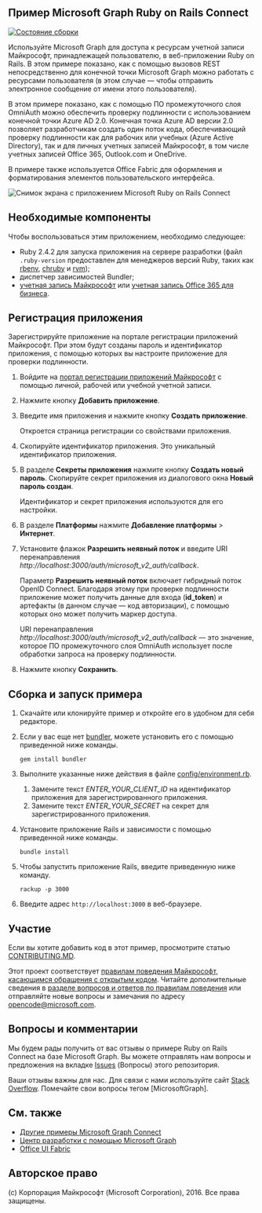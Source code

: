 ## <a name="microsoft-graph-ruby-on-rails-connect-sample"></a>Пример Microsoft Graph Ruby on Rails Connect

[![Состояние сборки](https://api.travis-ci.org/microsoftgraph/ruby-connect-rest-sample.svg?branch=master)](https://travis-ci.org/microsoftgraph/ruby-connect-rest-sample)

Используйте Microsoft Graph для доступа к ресурсам учетной записи Майкрософт, принадлежащей пользователю, в веб-приложении Ruby on Rails. В этом примере показано, как с помощью вызовов REST непосредственно для конечной точки Microsoft Graph можно работать с ресурсами пользователя (в этом случае — чтобы отправить электронное сообщение от имени этого пользователя).

В этом примере показано, как с помощью ПО промежуточного слоя OmniAuth можно обеспечить проверку подлинности с использованием конечной точки Azure AD 2.0. Конечная точка Azure AD версии 2.0 позволяет разработчикам создать один поток кода, обеспечивающий проверку подлинности как для рабочих или учебных (Azure Active Directory), так и для личных учетных записей Майкрософт, в том числе учетных записей Office 365, Outlook.com и OneDrive.

В примере также используется Office Fabric для оформления и форматирования элементов пользовательского интерфейса.

![Снимок экрана с приложением Microsoft Ruby on Rails Connect](/readme-images/Microsoft-Graph-Ruby-Connect-UI.png)

## <a name="prerequisites"></a>Необходимые компоненты

Чтобы воспользоваться этим приложением, необходимо следующее:

- Ruby 2.4.2 для запуска приложения на сервере разработки (файл `.ruby-version` предоставлен для менеджеров версий Ruby, таких как [rbenv](https://github.com/rbenv/rbenv#choosing-the-ruby-version), [chruby](https://github.com/postmodern/chruby#auto-switching) и [rvm](https://rvm.io/workflow/projects));
- диспетчер зависимостей Bundler;
- [учетная запись Майкрософт](https://www.outlook.com/) или [учетная запись Office 365 для бизнеса](https://msdn.microsoft.com/en-us/office/office365/howto/setup-development-environment#bk_Office365Account).

## <a name="register-the-application"></a>Регистрация приложения

Зарегистрируйте приложение на портале регистрации приложений Майкрософт. При этом будут созданы пароль и идентификатор приложения, с помощью которых вы настроите приложение для проверки подлинности.

1. Войдите на [портал регистрации приложений Майкрософт](https://apps.dev.microsoft.com/) с помощью личной, рабочей или учебной учетной записи.

2. Нажмите кнопку **Добавить приложение**.

3. Введите имя приложения и нажмите кнопку **Создать приложение**.

    Откроется страница регистрации со свойствами приложения.

4. Скопируйте идентификатор приложения. Это уникальный идентификатор приложения.

5. В разделе **Секреты приложения** нажмите кнопку **Создать новый пароль**. Скопируйте секрет приложения из диалогового окна **Новый пароль создан**.

    Идентификатор и секрет приложения используются для его настройки.

6. В разделе **Платформы** нажмите **Добавление платформы** > **Интернет**.

7. Установите флажок **Разрешить неявный поток** и введите URI перенаправления *http://localhost:3000/auth/microsoft_v2_auth/callback*.

    Параметр **Разрешить неявный поток** включает гибридный поток OpenID Connect. Благодаря этому при проверке подлинности приложение может получить данные для входа (**id_token**) и артефакты (в данном случае — код авторизации), с помощью которых оно может получить маркер доступа.

    URI перенаправления *http://localhost:3000/auth/microsoft_v2_auth/callback* — это значение, которое ПО промежуточного слоя OmniAuth использует после обработки запроса на проверку подлинности.

8. Нажмите кнопку **Сохранить**.

## <a name="build-and-run-the-sample"></a>Сборка и запуск примера

1. Скачайте или клонируйте пример и откройте его в удобном для себя редакторе.
1. Если у вас еще нет [bundler](http://bundler.io/), можете установить его с помощью приведенной ниже команды.

    ```
    gem install bundler
    ```
2. Выполните указанные ниже действия в файле [config/environment.rb](config/environment.rb).
    1. Замените текст *ENTER_YOUR_CLIENT_ID* на идентификатор приложения для зарегистрированного приложения.
    2. Замените текст *ENTER_YOUR_SECRET* на секрет для зарегистрированного приложения.

3. Установите приложение Rails и зависимости с помощью приведенной ниже команды.

    ```
    bundle install
    ```
4. Чтобы запустить приложение Rails, введите приведенную ниже команду.

    ```
    rackup -p 3000
    ```
5. Введите адрес ```http://localhost:3000``` в веб-браузере.

<a name="contributing"></a>
## <a name="contributing"></a>Участие ##

Если вы хотите добавить код в этот пример, просмотрите статью [CONTRIBUTING.MD](/CONTRIBUTING.md).

Этот проект соответствует [правилам поведения Майкрософт, касающимся обращения с открытым кодом](https://opensource.microsoft.com/codeofconduct/). Читайте дополнительные сведения в [разделе вопросов и ответов по правилам поведения](https://opensource.microsoft.com/codeofconduct/faq/) или отправляйте новые вопросы и замечания по адресу [opencode@microsoft.com](mailto:opencode@microsoft.com).

## <a name="questions-and-comments"></a>Вопросы и комментарии

Мы будем рады получить от вас отзывы о примере Ruby on Rails Connect на базе Microsoft Graph. Вы можете отправлять нам вопросы и предложения на вкладке [Issues](https://github.com/microsoftgraph/ruby-connect-rest-sample/issues) (Вопросы) этого репозитория.

Ваши отзывы важны для нас. Для связи с нами используйте сайт [Stack Overflow](http://stackoverflow.com/questions/tagged/office365+or+microsoftgraph). Помечайте свои вопросы тегом [MicrosoftGraph].

## <a name="see-also"></a>См. также

- [Другие примеры Microsoft Graph Connect](https://github.com/MicrosoftGraph?utf8=%E2%9C%93&query=-Connect)
- [Центр разработки с помощью Microsoft Graph](http://graph.microsoft.io)
- [Office UI Fabric](https://github.com/OfficeDev/Office-UI-Fabric)

## <a name="copyright"></a>Авторское право
(c) Корпорация Майкрософт (Microsoft Corporation), 2016. Все права защищены.
